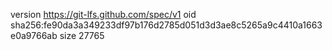 version https://git-lfs.github.com/spec/v1
oid sha256:fe90da3a349233df97b176d2785d051d3d3ae8c5265a9c4410a1663e0a9766ab
size 27765
